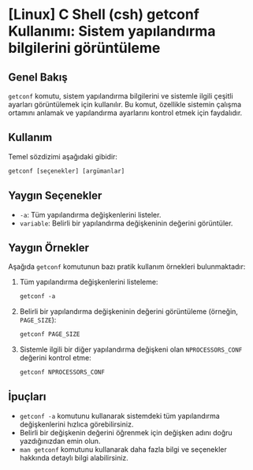 # [Linux] C Shell (csh) getconf Kullanımı: Sistem yapılandırma bilgilerini görüntüleme

## Genel Bakış
`getconf` komutu, sistem yapılandırma bilgilerini ve sistemle ilgili çeşitli ayarları görüntülemek için kullanılır. Bu komut, özellikle sistemin çalışma ortamını anlamak ve yapılandırma ayarlarını kontrol etmek için faydalıdır.

## Kullanım
Temel sözdizimi aşağıdaki gibidir:
```csh
getconf [seçenekler] [argümanlar]
```

## Yaygın Seçenekler
- `-a`: Tüm yapılandırma değişkenlerini listeler.
- `variable`: Belirli bir yapılandırma değişkeninin değerini görüntüler.

## Yaygın Örnekler
Aşağıda `getconf` komutunun bazı pratik kullanım örnekleri bulunmaktadır:

1. Tüm yapılandırma değişkenlerini listeleme:
   ```csh
   getconf -a
   ```

2. Belirli bir yapılandırma değişkeninin değerini görüntüleme (örneğin, `PAGE_SIZE`):
   ```csh
   getconf PAGE_SIZE
   ```

3. Sistemle ilgili bir diğer yapılandırma değişkeni olan `NPROCESSORS_CONF` değerini kontrol etme:
   ```csh
   getconf NPROCESSORS_CONF
   ```

## İpuçları
- `getconf -a` komutunu kullanarak sistemdeki tüm yapılandırma değişkenlerini hızlıca görebilirsiniz.
- Belirli bir değişkenin değerini öğrenmek için değişken adını doğru yazdığınızdan emin olun.
- `man getconf` komutunu kullanarak daha fazla bilgi ve seçenekler hakkında detaylı bilgi alabilirsiniz.
